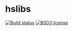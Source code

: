 # hslibs

[![Build status](https://secure.travis-ci.org/aelve/hslibs.svg)](https://travis-ci.org/aelve/hslibs)
[![BSD3 license](https://img.shields.io/badge/license-BSD3-blue.svg)](https://github.com/aelve/hslibs/blob/master/LICENSE)
